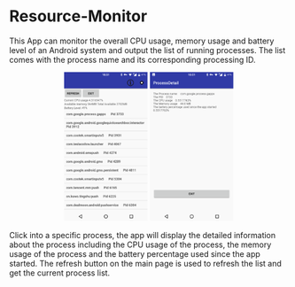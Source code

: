# Resource-Monitor

This App can monitor the overall CPU usage, memory usage and battery level of an Android system and output the list of running processes. The list comes with the process name and its corresponding processing ID. 

<center><img src="https://github.com/xinqicoding/Resource-Monitor/blob/master/mainscreeen.png" width="30%" height="30%">      <img src="https://github.com/xinqicoding/Resource-Monitor/blob/master/processdetail.png" width="30%" height="30%"> </center>



Click into a specific process, the app will display the detailed information about the process including the CPU usage of the process, the memory usage of the process and the battery percentage used since the app started. The refresh button on the main page is used to refresh the list and get the current process list. 


